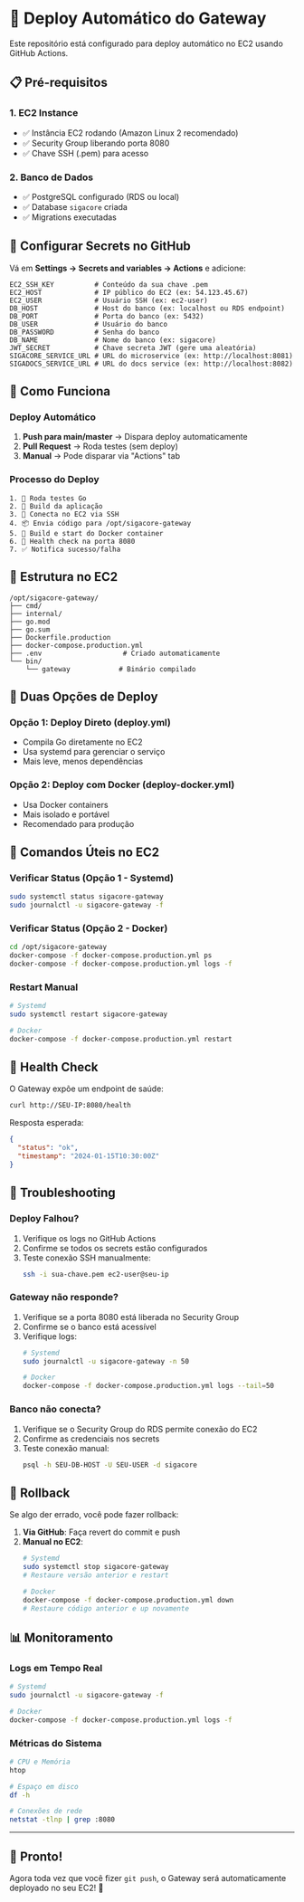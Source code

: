 # 🚀 Deploy Automático do Gateway

Este repositório está configurado para deploy automático no EC2 usando GitHub Actions.

## 📋 Pré-requisitos

### 1. EC2 Instance
- ✅ Instância EC2 rodando (Amazon Linux 2 recomendado)
- ✅ Security Group liberando porta 8080
- ✅ Chave SSH (.pem) para acesso

### 2. Banco de Dados
- ✅ PostgreSQL configurado (RDS ou local)
- ✅ Database `sigacore` criada
- ✅ Migrations executadas

## 🔐 Configurar Secrets no GitHub

Vá em **Settings → Secrets and variables → Actions** e adicione:

```
EC2_SSH_KEY          # Conteúdo da sua chave .pem
EC2_HOST             # IP público do EC2 (ex: 54.123.45.67)
EC2_USER             # Usuário SSH (ex: ec2-user)
DB_HOST              # Host do banco (ex: localhost ou RDS endpoint)
DB_PORT              # Porta do banco (ex: 5432)
DB_USER              # Usuário do banco
DB_PASSWORD          # Senha do banco
DB_NAME              # Nome do banco (ex: sigacore)
JWT_SECRET           # Chave secreta JWT (gere uma aleatória)
SIGACORE_SERVICE_URL # URL do microservice (ex: http://localhost:8081)
SIGADOCS_SERVICE_URL # URL do docs service (ex: http://localhost:8082)
```

## 🎯 Como Funciona

### Deploy Automático
1. **Push para main/master** → Dispara deploy automaticamente
2. **Pull Request** → Roda testes (sem deploy)
3. **Manual** → Pode disparar via "Actions" tab

### Processo do Deploy
```
1. 🧪 Roda testes Go
2. 🔨 Build da aplicação
3. 📡 Conecta no EC2 via SSH
4. 📦 Envia código para /opt/sigacore-gateway
5. 🐳 Build e start do Docker container
6. 🏥 Health check na porta 8080
7. ✅ Notifica sucesso/falha
```

## 📁 Estrutura no EC2

```
/opt/sigacore-gateway/
├── cmd/
├── internal/
├── go.mod
├── go.sum
├── Dockerfile.production
├── docker-compose.production.yml
├── .env                    # Criado automaticamente
└── bin/
    └── gateway            # Binário compilado
```

## 🐳 Duas Opções de Deploy

### Opção 1: Deploy Direto (deploy.yml)
- Compila Go diretamente no EC2
- Usa systemd para gerenciar o serviço
- Mais leve, menos dependências

### Opção 2: Deploy com Docker (deploy-docker.yml)
- Usa Docker containers
- Mais isolado e portável
- Recomendado para produção

## 🔧 Comandos Úteis no EC2

### Verificar Status (Opção 1 - Systemd)
```bash
sudo systemctl status sigacore-gateway
sudo journalctl -u sigacore-gateway -f
```

### Verificar Status (Opção 2 - Docker)
```bash
cd /opt/sigacore-gateway
docker-compose -f docker-compose.production.yml ps
docker-compose -f docker-compose.production.yml logs -f
```

### Restart Manual
```bash
# Systemd
sudo systemctl restart sigacore-gateway

# Docker
docker-compose -f docker-compose.production.yml restart
```

## 🏥 Health Check

O Gateway expõe um endpoint de saúde:
```bash
curl http://SEU-IP:8080/health
```

Resposta esperada:
```json
{
  "status": "ok",
  "timestamp": "2024-01-15T10:30:00Z"
}
```

## 🐛 Troubleshooting

### Deploy Falhou?
1. Verifique os logs no GitHub Actions
2. Confirme se todos os secrets estão configurados
3. Teste conexão SSH manualmente:
   ```bash
   ssh -i sua-chave.pem ec2-user@seu-ip
   ```

### Gateway não responde?
1. Verifique se a porta 8080 está liberada no Security Group
2. Confirme se o banco está acessível
3. Verifique logs:
   ```bash
   # Systemd
   sudo journalctl -u sigacore-gateway -n 50
   
   # Docker
   docker-compose -f docker-compose.production.yml logs --tail=50
   ```

### Banco não conecta?
1. Verifique se o Security Group do RDS permite conexão do EC2
2. Confirme as credenciais nos secrets
3. Teste conexão manual:
   ```bash
   psql -h SEU-DB-HOST -U SEU-USER -d sigacore
   ```

## 🔄 Rollback

Se algo der errado, você pode fazer rollback:

1. **Via GitHub**: Faça revert do commit e push
2. **Manual no EC2**:
   ```bash
   # Systemd
   sudo systemctl stop sigacore-gateway
   # Restaure versão anterior e restart
   
   # Docker
   docker-compose -f docker-compose.production.yml down
   # Restaure código anterior e up novamente
   ```

## 📊 Monitoramento

### Logs em Tempo Real
```bash
# Systemd
sudo journalctl -u sigacore-gateway -f

# Docker
docker-compose -f docker-compose.production.yml logs -f
```

### Métricas do Sistema
```bash
# CPU e Memória
htop

# Espaço em disco
df -h

# Conexões de rede
netstat -tlnp | grep :8080
```

---

## 🎉 Pronto!

Agora toda vez que você fizer `git push`, o Gateway será automaticamente deployado no seu EC2! 🚀
